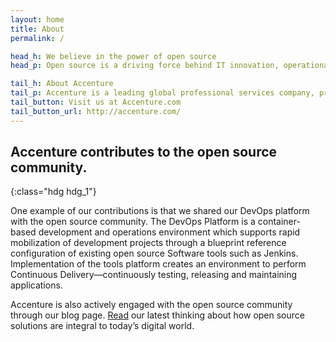 ```yaml
---
layout: home
title: About
permalink: /

head_h: We believe in the power of open source
head_p: Open source is a driving force behind IT innovation, operational effectiveness and business value creation. We see an increase in demand from our clients for open source solutions based on quality, reliability and speed, not just cost savings. We have been committed to open source for more than 25 years—actively contributing open source software (OSS) and collaborating with the community to help drive innovation.

tail_h: About Accenture 
tail_p: Accenture is a leading global professional services company, providing a broad range of services and solutions in strategy, consulting, digital, technology and operations. Combining unmatched experience and specialized skills across more than 40 industries and all business functions&mdash;underpinned by the world’s largest delivery network&mdash;Accenture works at the intersection of business and technology to help clients improve their performance and create sustainable value for their stakeholders. With approximately 477,000 people serving clients in more than 120 countries, Accenture drives innovation to improve the way the world works and lives.
tail_button: Visit us at Accenture.com
tail_button_url: http://accenture.com/
---
```


Accenture contributes to the open source community.
--------
{:class="hdg hdg_1"}

One example of our contributions is that we shared our DevOps platform with the open source community. The DevOps Platform is a container-based development and operations environment which supports rapid mobilization of development projects through a blueprint reference configuration of existing open source Software tools such as Jenkins. Implementation of the tools platform creates an environment to perform Continuous Delivery&mdash;continuously testing, releasing and maintaining applications. 

Accenture is also actively engaged with the open source community through our blog page. [Read]({{site.baseurl}}/blog/) our latest thinking about how open source solutions are integral to today’s digital world.

